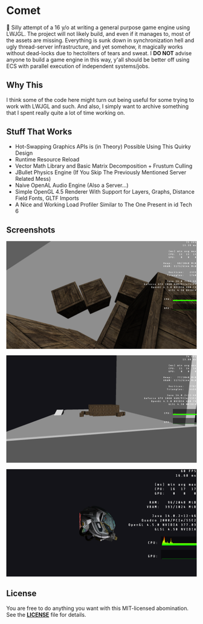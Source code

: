 # Comet

🌠 Silly attempt of a 16 y/o at writing a general purpose game engine using LWJGL.
The project will not likely build, and even if it manages to, most of the assets are missing.
Everything is sunk down in synchronization hell and ugly thread-server infrastructure, and yet somehow, it magically works without dead-locks due to hectoliters of tears and sweat.
I **DO NOT** advise anyone to build a game engine in this way, y'all should be better off using ECS with parallel execution of independent systems/jobs.

## Why This

I think some of the code here might turn out being useful for some trying to work with LWJGL and such.
And also, I simply want to archive something that I spent really quite a lot of time working on.

## Stuff That Works

- Hot-Swapping Graphics APIs is (in Theory) Possible Using This Quirky Design
- Runtime Resource Reload
- Vector Math Library and Basic Matrix Decomposition + Frustum Culling
- JBullet Physics Engine (If You Skip The Previously Mentioned Server Related Mess)
- Naive OpenAL Audio Engine (Also a Server...)
- Simple OpenGL 4.5 Renderer With Support for Layers, Graphs, Distance Field Fonts, GLTF Imports
- A Nice and Working Load Profiler Similar to The One Present in id Tech 6

## Screenshots

![](docs/screenshot_1.png)

![](docs/screenshot_2.png)

![](docs/screenshot_3.png)

## License
You are free to do anything you want with this MIT-licensed abomination. See the **[LICENSE](LICENSE)** file for details.
